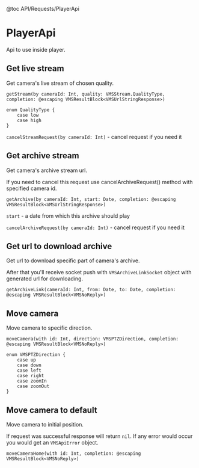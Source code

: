 @toc API/Requests/PlayerApi

# PlayerApi #

Api to use inside player.


## Get live stream

Get camera's live stream of chosen quality.

```
getStream(by cameraId: Int, quality: VMSStream.QualityType, completion: @escaping VMSResultBlock<VMSUrlStringResponse>)

enum QualityType {
    case low
    case high
}
```

`cancelStreamRequest(by cameraId: Int)` - cancel request if you need it


## Get archive stream

Get camera's archive stream url.

If you need to cancel this request use cancelArchiveRequest() method with specified camera id.

```
getArchive(by cameraId: Int, start: Date, completion: @escaping VMSResultBlock<VMSUrlStringResponse>)
```

`start` - a date from which this archive should play

`cancelArchiveRequest(by cameraId: Int)` - cancel request if you need it


## Get url to download archive

Get url to download specific part of camera's archive.

After that you'll receive socket push with `VMSArchiveLinkSocket` object with generated url for downloading.

```
getArchiveLink(cameraId: Int, from: Date, to: Date, completion: @escaping VMSResultBlock<VMSNoReply>)
```


## Move camera

Move camera to specific direction.

```
moveCamera(with id: Int, direction: VMSPTZDirection, completion: @escaping VMSResultBlock<VMSNoReply>)

enum VMSPTZDirection {
    case up
    case down
    case left
    case right
    case zoomIn
    case zoomOut
}
```


## Move camera to default

Move camera to initial position.

If request was successful response will return `nil`. If any error would occur you would get an `VMSApiError` object.

```
moveCameraHome(with id: Int, completion: @escaping VMSResultBlock<VMSNoReply>)
```

